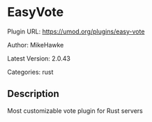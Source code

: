 # EasyVote

Plugin URL: https://umod.org/plugins/easy-vote

Author: MikeHawke

Latest Version: 2.0.43

Categories: rust

## Description

Most customizable vote plugin for Rust servers
